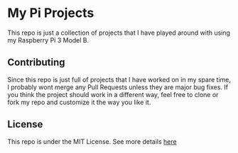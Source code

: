 # My Pi Projects

This repo is just a collection of projects that I have played around with using my Raspberry Pi 3 Model B.


## Contributing

Since this repo is just full of projects that I have worked on in my spare time, I probably wont merge any Pull Requests unless they are major bug fixes. If you think the project should work in a different way, feel free to clone or fork my repo and customize it the way you like it.


## License

This repo is under the MIT License. See more details [here](https://github.com/Belax8/my-pi-projects/blob/master/LICENSE)
